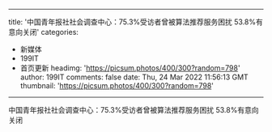 
---
title: '中国青年报社社会调查中心：75.3%受访者曾被算法推荐服务困扰 53.8%有意向关闭'
categories: 
 - 新媒体
 - 199IT
 - 首页更新
headimg: 'https://picsum.photos/400/300?random=798'
author: 199IT
comments: false
date: Thu, 24 Mar 2022 11:56:13 GMT
thumbnail: 'https://picsum.photos/400/300?random=798'
---

<div>   
中国青年报社社会调查中心：75.3%受访者曾被算法推荐服务困扰 53.8%有意向关闭  
</div>
            